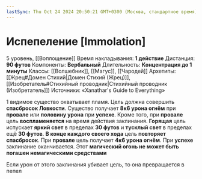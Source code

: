 ```yaml
---
lastSync: Thu Oct 24 2024 20:50:21 GMT+0300 (Москва, стандартное время)
---
```

# Испепеление [Immolation]
5 уровень, [[Воплощение]]
Время накладывания: **1 действие**
Дистанция: **90 футов**
Компоненты: **Вербальный**
Длительность: **Концентрация до 1 минуты**
Классы: [[Волшебник]], [[Магус]], [[Чародей]]
Архетипы: [[Жрец#Домен Стихий|Домен Стихий (Жрец)]], [[Изобретатель#Стихийный проводник|Стихийный проводник (Изобретатель]])
Источники: «Xanathar's Guide to Everything»

1 видимое существо охватывает пламя. Цель должна совершить **спасбросок Ловкости**. Существо получает **8к6 урона огнём** при **провале** или **половину урона** при **успехе**. Кроме того, при **провале** цель **воспламеняется** на время действия заклинания. **Горящая** цель испускает **яркий свет** в пределах **30 футов** и **тусклый свет** в пределах ещё **30 футов**. **В конце каждого своего хода** цель **повторяет спасбросок**. При **провале** цель получает **4к6 урона огнём**. При **успехе** заклинание оканчивается. Этот **магический огонь не может быть погашен немагическими средствами**

Если урон от этого заклинания убивает цель, то она превращается в пепел